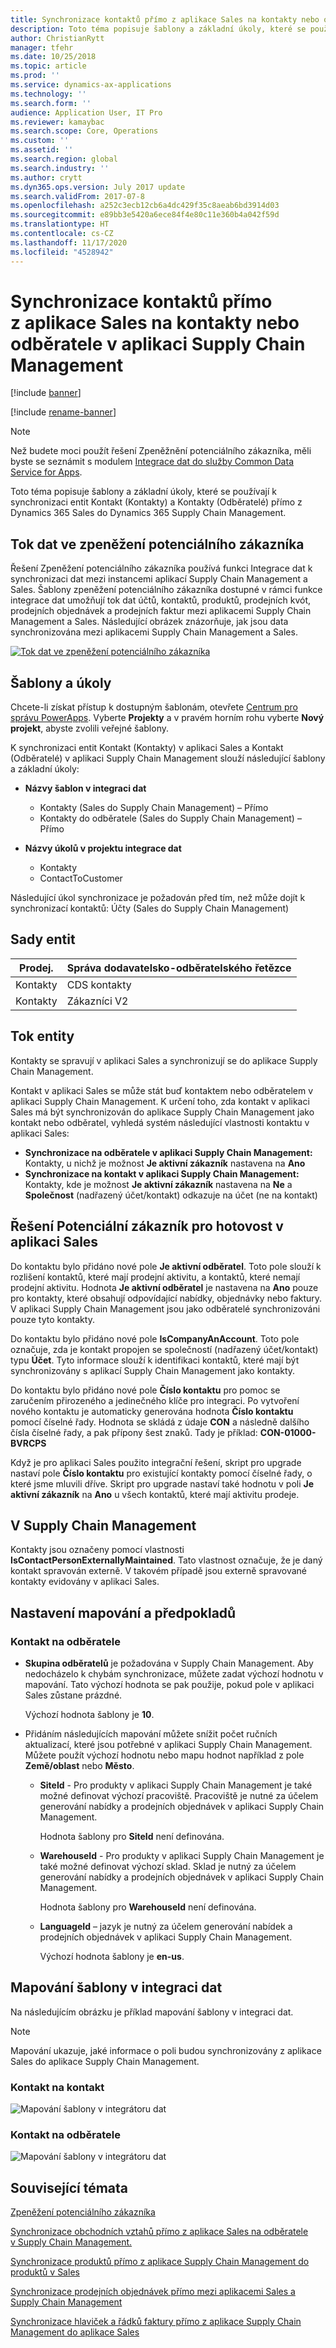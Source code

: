 ```yaml
---
title: Synchronizace kontaktů přímo z aplikace Sales na kontakty nebo odběratele v aplikaci Supply Chain Management
description: Toto téma popisuje šablony a základní úkoly, které se používají k synchronizaci entit Kontakt (Kontakty) a Kontakty (Odběratelé) z Dynamics 365 Sales do Dynamics 365 Supply Chain Management.
author: ChristianRytt
manager: tfehr
ms.date: 10/25/2018
ms.topic: article
ms.prod: ''
ms.service: dynamics-ax-applications
ms.technology: ''
ms.search.form: ''
audience: Application User, IT Pro
ms.reviewer: kamaybac
ms.search.scope: Core, Operations
ms.custom: ''
ms.assetid: ''
ms.search.region: global
ms.search.industry: ''
ms.author: crytt
ms.dyn365.ops.version: July 2017 update
ms.search.validFrom: 2017-07-8
ms.openlocfilehash: a252c3ecb12cb6a4dc429f35c8aeab6bd3914d03
ms.sourcegitcommit: e89bb3e5420a6ece84f4e80c11e360b4a042f59d
ms.translationtype: HT
ms.contentlocale: cs-CZ
ms.lasthandoff: 11/17/2020
ms.locfileid: "4528942"
---
```

# <a name="synchronize-contacts-directly-from-sales-to-contacts-or-customers-in-supply-chain-management"></a>Synchronizace kontaktů přímo z aplikace Sales na kontakty nebo odběratele v aplikaci Supply Chain Management

[!include [banner](../includes/banner.md)]

[!include [rename-banner](~/includes/cc-data-platform-banner.md)]

> [!NOTE]
> Než budete moci použít řešení Zpeněžnění potenciálního zákazníka, měli byste se seznámit s modulem [Integrace dat do služby Common Data Service for Apps](https://docs.microsoft.com/powerapps/administrator/data-integrator).

Toto téma popisuje šablony a základní úkoly, které se používají k synchronizaci entit Kontakt (Kontakty) a Kontakty (Odběratelé) přímo z Dynamics 365 Sales do Dynamics 365 Supply Chain Management.

## <a name="data-flow-in-prospect-to-cash"></a>Tok dat ve zpeněžení potenciálního zákazníka

Řešení Zpeněžení potenciálního zákazníka používá funkci Integrace dat k synchronizaci dat mezi instancemi aplikací Supply Chain Management a Sales. Šablony zpeněžení potenciálního zákazníka dostupné v rámci funkce integrace dat umožňují tok dat účtů, kontaktů, produktů, prodejních kvót, prodejních objednávek a prodejních faktur mezi aplikacemi Supply Chain Management a Sales. Následující obrázek znázorňuje, jak jsou data synchronizována mezi aplikacemi Supply Chain Management a Sales.

[![Tok dat ve zpeněžení potenciálního zákazníka](./media/prospect-to-cash-data-flow.png)](./media/prospect-to-cash-data-flow.png)

## <a name="templates-and-tasks"></a>Šablony a úkoly

Chcete-li získat přístup k dostupným šablonám, otevřete [Centrum pro správu PowerApps](https://preview.admin.powerapps.com/dataintegration). Vyberte **Projekty** a v pravém horním rohu vyberte **Nový projekt**, abyste zvolili veřejné šablony.

K synchronizaci entit Kontakt (Kontakty) v aplikaci Sales a Kontakt (Odběratelé) v aplikaci Supply Chain Management slouží následující šablony a základní úkoly:

- **Názvy šablon v integraci dat**

    - Kontakty (Sales do Supply Chain Management) – Přímo
    - Kontakty do odběratele (Sales do Supply Chain Management) – Přímo

- **Názvy úkolů v projektu integrace dat**

    - Kontakty
    - ContactToCustomer

Následující úkol synchronizace je požadován před tím, než může dojít k synchronizací kontaktů: Účty (Sales do Supply Chain Management)

## <a name="entity-sets"></a>Sady entit

| Prodej.    | Správa dodavatelsko-odběratelského řetězce |
|----------|------------------------|
| Kontakty | CDS kontakty           |
| Kontakty | Zákazníci V2           |

## <a name="entity-flow"></a>Tok entity

Kontakty se spravují v aplikaci Sales a synchronizují se do aplikace Supply Chain Management.

Kontakt v aplikaci Sales se může stát buď kontaktem nebo odběratelem v aplikaci Supply Chain Management. K určení toho, zda kontakt v aplikaci Sales má být synchronizován do aplikace Supply Chain Management jako kontakt nebo odběratel, vyhledá systém následující vlastnosti kontaktu v aplikaci Sales:

- **Synchronizace na odběratele v aplikaci Supply Chain Management:** Kontakty, u nichž je možnost **Je aktivní zákazník** nastavena na **Ano**
- **Synchronizace na kontakt v aplikaci Supply Chain Management:** Kontakty, kde je možnost **Je aktivní zákazník** nastavena na **Ne** a **Společnost** (nadřazený účet/kontakt) odkazuje na účet (ne na kontakt)

## <a name="prospect-to-cash-solution-for-sales"></a>Řešení Potenciální zákazník pro hotovost v aplikaci Sales

Do kontaktu bylo přidáno nové pole **Je aktivní odběratel**. Toto pole slouží k rozlišení kontaktů, které mají prodejní aktivitu, a kontaktů, které nemají prodejní aktivitu. Hodnota **Je aktivní odběratel** je nastavena na **Ano** pouze pro kontakty, které obsahují odpovídající nabídky, objednávky nebo faktury. V aplikaci Supply Chain Management jsou jako odběratelé synchronizováni pouze tyto kontakty.

Do kontaktu bylo přidáno nové pole **IsCompanyAnAccount**. Toto pole označuje, zda je kontakt propojen se společností (nadřazený účet/kontakt) typu **Účet**. Tyto informace slouží k identifikaci kontaktů, které mají být synchronizovány s aplikací Supply Chain Management jako kontakty.

Do kontaktu bylo přidáno nové pole **Číslo kontaktu** pro pomoc se zaručením přirozeného a jedinečného klíče pro integraci. Po vytvoření nového kontaktu je automaticky generována hodnota **Číslo kontaktu** pomocí číselné řady. Hodnota se skládá z údaje **CON** a následně dalšího čísla číselné řady, a pak přípony šest znaků. Tady je příklad: **CON-01000-BVRCPS**

Když je pro aplikaci Sales použito integrační řešení, skript pro upgrade nastaví pole **Číslo kontaktu** pro existující kontakty pomocí číselné řady, o které jsme mluvili dříve. Skript pro upgrade nastaví také hodnotu v poli **Je aktivní zákazník** na **Ano** u všech kontaktů, které mají aktivitu prodeje.

## <a name="in-supply-chain-management"></a>V Supply Chain Management

Kontakty jsou označeny pomocí vlastnosti **IsContactPersonExternallyMaintained**. Tato vlastnost označuje, že je daný kontakt spravován externě. V takovém případě jsou externě spravované kontakty evidovány v aplikaci Sales.

## <a name="preconditions-and-mapping-setup"></a>Nastavení mapování a předpokladů

### <a name="contact-to-customer"></a>Kontakt na odběratele

- **Skupina odběratelů** je požadována v Supply Chain Management. Aby nedocházelo k chybám synchronizace, můžete zadat výchozí hodnotu v mapování. Tato výchozí hodnota se pak použije, pokud pole v aplikaci Sales zůstane prázdné.

    Výchozí hodnota šablony je **10**.

- Přidáním následujících mapování můžete snížit počet ručních aktualizací, které jsou potřebné v aplikaci Supply Chain Management. Můžete použít výchozí hodnotu nebo mapu hodnot například z pole **Země/oblast** nebo **Město**.

    - **SiteId** - Pro produkty v aplikaci Supply Chain Management je také možné definovat výchozí pracoviště. Pracoviště je nutné za účelem generování nabídky a prodejních objednávek v aplikaci Supply Chain Management.

        Hodnota šablony pro **SiteId** není definována.

    - **WarehouseId** - Pro produkty v aplikaci Supply Chain Management je také možné definovat výchozí sklad. Sklad je nutný za účelem generování nabídky a prodejních objednávek v aplikaci Supply Chain Management.

        Hodnota šablony pro **WarehouseId** není definována.

    - **LanguageId** – jazyk je nutný za účelem generování nabídek a prodejních objednávek v aplikaci Supply Chain Management.
    
        Výchozí hodnota šablony je **en-us**.

## <a name="template-mapping-in-data-integration"></a>Mapování šablony v integraci dat

Na následujícím obrázku je příklad mapování šablony v integraci dat. 

> [!NOTE]
> Mapování ukazuje, jaké informace o poli budou synchronizovány z aplikace Sales do aplikace Supply Chain Management.

### <a name="contact-to-contact"></a>Kontakt na kontakt

![Mapování šablony v integrátoru dat](./media/contacts-direct-template-mapping-data-integrator-1.png)

### <a name="contact-to-customer"></a>Kontakt na odběratele

![Mapování šablony v integrátoru dat](./media/contacts-direct-template-mapping-data-integrator-2.png)


## <a name="related-topics"></a>Související témata

[Zpeněžení potenciálního zákazníka](prospect-to-cash.md)

[Synchronizace obchodních vztahů přímo z aplikace Sales na odběratele v Supply Chain Management.](accounts-template-mapping-direct.md)

[Synchronizace produktů přímo z aplikace Supply Chain Management do produktů v Sales](products-template-mapping-direct.md)

[Synchronizace prodejních objednávek přímo mezi aplikacemi Sales a Supply Chain Management](sales-order-template-mapping-direct-two-ways.md)

[Synchronizace hlaviček a řádků faktury přímo z aplikace Supply Chain Management do aplikace Sales](sales-invoice-template-mapping-direct.md)


